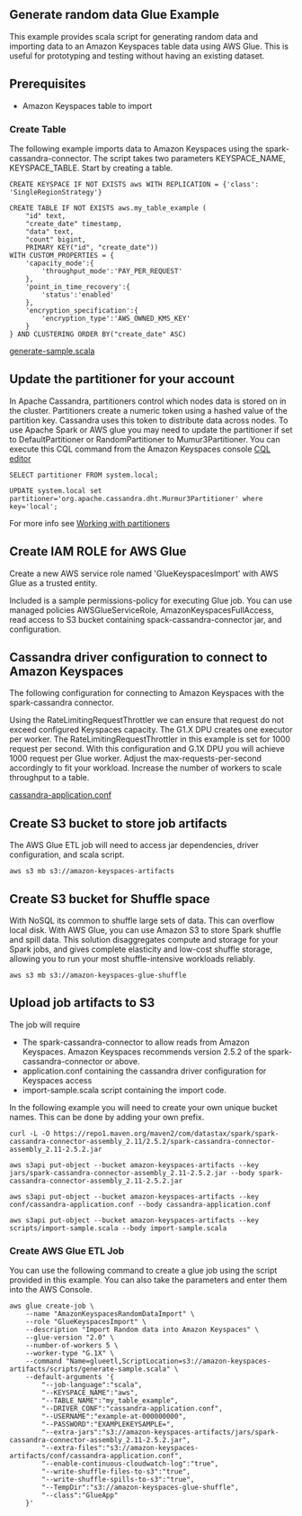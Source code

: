 ## Generate random data Glue Example
This example provides scala script for generating random data and importing data to an Amazon Keyspaces table data using AWS Glue. This is useful for prototyping and testing without having an existing dataset. 

## Prerequisites
* Amazon Keyspaces table to import

### Create Table
The following example imports data to Amazon Keyspaces using the spark-cassandra-connector. The script takes two parameters KEYSPACE_NAME, KEYSPACE_TABLE. Start by creating a table.

```
CREATE KEYSPACE IF NOT EXISTS aws WITH REPLICATION = {'class': 'SingleRegionStrategy'}

CREATE TABLE IF NOT EXISTS aws.my_table_example (
	"id" text,
	"create_date" timestamp,
	"data" text,
	"count" bigint,
	PRIMARY KEY("id", "create_date"))
WITH CUSTOM_PROPERTIES = {
	'capacity_mode':{
		'throughput_mode':'PAY_PER_REQUEST'
	},
	'point_in_time_recovery':{
		'status':'enabled'
	},
	'encryption_specification':{
		'encryption_type':'AWS_OWNED_KMS_KEY'
	}
} AND CLUSTERING ORDER BY("create_date" ASC)
```

[generate-sample.scala](generate-sample.scala)

## Update the partitioner for your account
In Apache Cassandra, partitioners control which nodes data is stored on in the cluster. Partitioners create a numeric token using a hashed value of the partition key. Cassandra uses this token to distribute data across nodes.  To use Apache Spark or AWS glue you may need to update the partitioner if set to DefaultPartitioner or RandomPartitioner to Mumur3Partitioner. You can execute this CQL command from the Amazon Keyspaces console [CQL editor](https://console.aws.amazon.com/keyspaces/home#cql-editor)

```
SELECT partitioner FROM system.local;

UPDATE system.local set partitioner='org.apache.cassandra.dht.Murmur3Partitioner' where key='local';
```
For more info see [Working with partitioners](https://docs.aws.amazon.com/keyspaces/latest/devguide/working-with-partitioners.html)


## Create IAM ROLE for AWS Glue
Create a new AWS service role named 'GlueKeyspacesImport' with AWS Glue as a trusted entity.

Included is a sample permissions-policy for executing Glue job. You can use managed policies AWSGlueServiceRole, AmazonKeyspacesFullAccess, read access to S3 bucket containing spack-cassandra-connector jar, and configuration.


## Cassandra driver configuration to connect to Amazon Keyspaces
The following configuration for connecting to Amazon Keyspaces with the spark-cassandra connector.

Using the RateLimitingRequestThrottler we can ensure that request do not exceed configured Keyspaces capacity. The G1.X DPU creates one executor per worker. The RateLimitingRequestThrottler in this example is set for 1000 request per second. With this configuration and G.1X DPU you will achieve 1000 request per Glue worker. Adjust the max-requests-per-second accordingly to fit your workload. Increase the number of workers to scale throughput to a table.

[cassandra-application.conf](cassandra-application.conf)

## Create S3 bucket to store job artifacts
The AWS Glue ETL job will need to access jar dependencies, driver configuration, and scala script.

```
aws s3 mb s3://amazon-keyspaces-artifacts
```


## Create S3 bucket for Shuffle space
With NoSQL its common to shuffle large sets of data. This can overflow local disk.  With AWS Glue, you can  use Amazon S3 to store Spark shuffle and spill data. This solution disaggregates compute and storage for your Spark jobs, and gives complete elasticity and low-cost shuffle storage, allowing you to run your most shuffle-intensive workloads reliably.

```
aws s3 mb s3://amazon-keyspaces-glue-shuffle
```

## Upload job artifacts to S3
The job will require
* The spark-cassandra-connector to allow reads from Amazon Keyspaces. Amazon Keyspaces recommends version 2.5.2 of the spark-cassandra-connector or above.
* application.conf containing the cassandra driver configuration for Keyspaces access
* import-sample.scala script containing the import code.

In the following example you will need to create your own unique bucket names. This can be done by adding your own prefix.

```
curl -L -O https://repo1.maven.org/maven2/com/datastax/spark/spark-cassandra-connector-assembly_2.11/2.5.2/spark-cassandra-connector-assembly_2.11-2.5.2.jar

aws s3api put-object --bucket amazon-keyspaces-artifacts --key jars/spark-cassandra-connector-assembly_2.11-2.5.2.jar --body spark-cassandra-connector-assembly_2.11-2.5.2.jar

aws s3api put-object --bucket amazon-keyspaces-artifacts --key conf/cassandra-application.conf --body cassandra-application.conf

aws s3api put-object --bucket amazon-keyspaces-artifacts --key scripts/import-sample.scala --body import-sample.scala

```
### Create AWS Glue ETL Job
You can use the following command to create a glue job using the script provided in this example. You can also take the parameters and enter them into the AWS Console.

```
aws glue create-job \
    --name "AmazonKeyspacesRandomDataImport" \
    --role "GlueKeyspacesImport" \
    --description "Import Random data into Amazon Keyspaces" \
    --glue-version "2.0" \
    --number-of-workers 5 \
    --worker-type "G.1X" \
    --command "Name=glueetl,ScriptLocation=s3://amazon-keyspaces-artifacts/scripts/generate-sample.scala" \
    --default-arguments '{
        "--job-language":"scala",
        "--KEYSPACE_NAME":"aws",
        "--TABLE_NAME":"my_table_example",
        "--DRIVER_CONF":"cassandra-application.conf",
        "--USERNAME":"example-at-000000000",
        "--PASSWORD":"EXAMPLEKEYSAMPLE=",
        "--extra-jars":"s3://amazon-keyspaces-artifacts/jars/spark-cassandra-connector-assembly_2.11-2.5.2.jar",
        "--extra-files":"s3://amazon-keyspaces-artifacts/conf/cassandra-application.conf",
        "--enable-continuous-cloudwatch-log":"true",
        "--write-shuffle-files-to-s3":"true",
        "--write-shuffle-spills-to-s3":"true",
        "--TempDir":"s3://amazon-keyspaces-glue-shuffle",
        "--class":"GlueApp"
    }'
```
